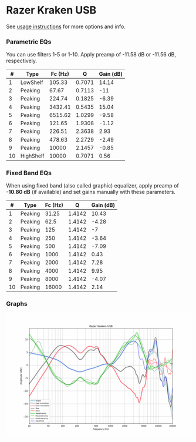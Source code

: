 # Razer Kraken USB
See [usage instructions](https://github.com/jaakkopasanen/AutoEq#usage) for more options and info.

### Parametric EQs
You can use filters 1-5 or 1-10. Apply preamp of -11.58 dB or -11.56 dB, respectively.

|   # | Type      |   Fc (Hz) |      Q |   Gain (dB) |
|-----|-----------|-----------|--------|-------------|
|   1 | LowShelf  |    105.33 | 0.7071 |       14.14 |
|   2 | Peaking   |     67.67 | 0.7113 |      -11    |
|   3 | Peaking   |    224.74 | 0.1825 |       -6.39 |
|   4 | Peaking   |   3432.41 | 0.5435 |       15.04 |
|   5 | Peaking   |   6515.62 | 1.0299 |       -9.58 |
|   6 | Peaking   |    121.65 | 1.9308 |       -1.12 |
|   7 | Peaking   |    226.51 | 2.3638 |        2.93 |
|   8 | Peaking   |    478.63 | 2.2729 |       -2.49 |
|   9 | Peaking   |  10000    | 2.1457 |       -0.85 |
|  10 | HighShelf |  10000    | 0.7071 |        0.56 |

### Fixed Band EQs
When using fixed band (also called graphic) equalizer, apply preamp of **-10.80 dB** (if available) and set gains manually with these parameters.

|   # | Type    |   Fc (Hz) |      Q |   Gain (dB) |
|-----|---------|-----------|--------|-------------|
|   1 | Peaking |     31.25 | 1.4142 |       10.43 |
|   2 | Peaking |     62.5  | 1.4142 |       -4.28 |
|   3 | Peaking |    125    | 1.4142 |       -7    |
|   4 | Peaking |    250    | 1.4142 |       -3.64 |
|   5 | Peaking |    500    | 1.4142 |       -7.09 |
|   6 | Peaking |   1000    | 1.4142 |        0.43 |
|   7 | Peaking |   2000    | 1.4142 |        7.28 |
|   8 | Peaking |   4000    | 1.4142 |        9.95 |
|   9 | Peaking |   8000    | 1.4142 |       -4.07 |
|  10 | Peaking |  16000    | 1.4142 |        2.14 |

### Graphs
![](./Razer%20Kraken%20USB.png)
